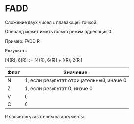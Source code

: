 # FADD

Сложение двух чисел с плавающей точкой.

Операнд может иметь только режим адресации 0.

Пример: FADD R

Результат:

[4(R), 6(R)] := [4(R), 6(R)] + [(R), 2(R)]

| Флаг | Значение                                 |
|------|------------------------------------------|
| N    | 1, если результат отрицательный, иначе 0 |
| Z    | 1, если результат 0, иначе 0             |
| V    | 0                                        |
| C    | 0                                        |

R является указателем на аргументы.